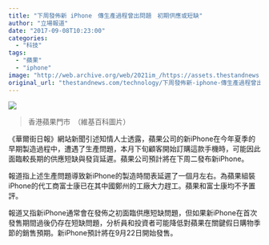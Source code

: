 ```yaml
---
title: "下周發佈新 iPhone　傳生產過程曾出問題　初期供應或短缺"
author: "立場報道"
date: "2017-09-08T10:23:00"
categories:
  - "科技"
tags:
  - "蘋果"
  - "iphone"
image: "http://web.archive.org/web/2021im_/https://assets.thestandnews.com/media/photos/HK_ifc_Apple_Store_9zzJG.jpg"
original_url: "thestandnews.com/technology/下周發佈新-iphone-傳生產過程曾出問題-初期供應或短缺"
---
```

![](http://web.archive.org/web/2021im_/https://assets.thestandnews.com/media/photos/HK_ifc_Apple_Store_9zzJG.jpg)
> 香港蘋果門市　（維基百科圖片）

《華爾街日報》網站新聞引述知情人士透露，蘋果公司的新iPhone在今年夏季的早期製造過程中，遭遇了生產問題，本月下旬顧客開始訂購這款手機時，可能因此面臨較長期的供應短缺與發貨延遲。蘋果公司預計將在下周二發布新iPhone。

報道指上述生產問題導致新iPhone的製造時間表延遲了一個月左右。為蘋果組裝iPhone的代工商富士康已在其中國鄭州的工廠大力趕工。蘋果和富士康均不予置評。

報道又指新iPhone通常會在發佈之初面臨供應短缺問題，但如果新iPhone在首次發售期間過後仍存在短缺問題，分析員和投資者可能降低對蘋果在關鍵假日購物季節的銷售預期。新iPhone預計將在9月22日開始發售。